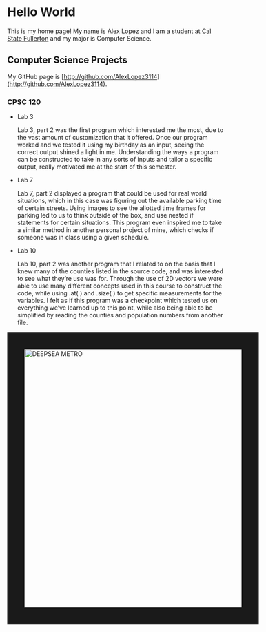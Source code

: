 # Hello World


This is my home page! My name is Alex Lopez and I am a student at [Cal State Fullerton](http://www.fullerton.edu/) and my major is Computer Science.


## Computer Science Projects


My GitHub page is [http://github.com/AlexLopez3114](http://github.com/AlexLopez3114).


### CPSC 120


* Lab 3


   Lab 3, part 2 was the first program which interested me the most, due to
   the vast amount of customization that it offered.  Once our program worked
   and we tested it using my birthday as an input, seeing the correct output
   shined a light in me.  Understanding the ways a program can be constructed
   to take in any sorts of inputs and tailor a specific output, really
   motivated me at the start of this semester.


* Lab 7


   Lab 7, part 2 displayed a program that could be used for real world
   situations, which in this case was figuring out the available parking time
   of certain streets.  Using images to see the allotted time frames for
   parking led to us to think outside of the box, and use nested if statements
   for certain situations.  This program even inspired me to take a similar
   method in another personal project of mine, which checks if someone was in
   class using a given schedule.


* Lab 10


   Lab 10, part 2 was another program that I related to on the basis that I
   knew many of the counties listed in the source code, and was interested to
   see what they’re use was for.  Through the use of 2D vectors we were able
   to use many different concepts used in this course to construct the code,
   while using .at( ) and .size( ) to get specific measurements for the
   variables.  I felt as if this program was a checkpoint which tested us on
   everything we’ve learned up to this point, while also being able to be
   simplified by reading the counties and population numbers from another
   file.

<a href="https://www.youtube.com/watch?v=9iIs6QDfytg
" target="_blank"><img src="https://raw.githubusercontent.com/AlexLopez3114/alex_lopez.github.io/main/images/Splatoon_Image_10.jpg"
alt="DEEPSEA METRO" width="1100" height="600" border="40" /></a>